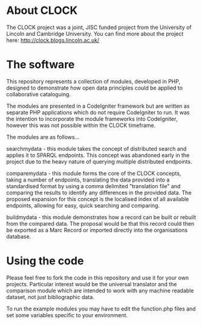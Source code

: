 About CLOCK
=====

The CLOCK project was a joint, JISC funded project from the University of Lincoln and Cambridge University. You can find more about the project here: http://clock.blogs.lincoln.ac.uk/

The software
====

This repository represents a collection of modules, developed in PHP, designed to demonstrate how open data principles could be applied to collaborative cataloguing.

The modules are presented in a CodeIgniter framework but are written as separate PHP applications which do not require CodeIgniter to run. It was the intention to incorporate the module frameworks into CodeIgniter, however this was not possible within the CLOCK timeframe.

The modules are as follows...

searchmydata - this module takes the concept of distributed search and applies it to SPARQL endpoints. This concept was abandoned early in the project due to the heavy nature of querying multiple distributed endpoints.

comparemydata - this module forms the core of the CLOCK concepts, taking a number of endpoints, translating the data provided into a standardised format by using a comma delimited "translation file" and comparing the results to identify any differences in the provided data. The proposed expansion for this concept is the localised index of all available endpoints, allowing for easy, quick searching and comparing.

buildmydata - this module demonstrates how a record can be built or rebuilt from the compared data. The proposal would be that this record could then be exported as a Marc Record or imported directly into the organisations database.

Using the code
====

Please feel free to fork the code in this repository and use it for your own projects. Particular interest would be the universal translator and the comparison module which are intended to work with any machine readable dataset, not just bibliographic data.

To run the example modules you may have to edit the function.php files and set some variables specific to your environment.